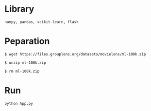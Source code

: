 # Library
    numpy, pandas, scikit-learn, flask

# Peparation
    $ wget https://files.grouplens.org/datasets/movielens/ml-100k.zip

    $ unzip ml-100k.zip

    $ rm ml-100k.zip

# Run
    python App.py